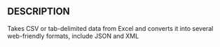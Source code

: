## DESCRIPTION

Takes CSV or tab-delimited data from Excel and converts it into several web-friendly formats, include JSON and XML
